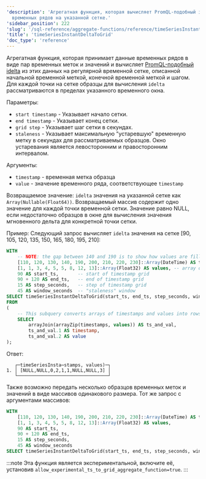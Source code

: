 ```yaml
---
'description': 'Агрегатная функция, которая вычисляет PromQL-подобный idelta по данным
  временных рядов на указанной сетке.'
'sidebar_position': 222
'slug': '/sql-reference/aggregate-functions/reference/timeSeriesInstantDeltaToGrid'
'title': 'timeSeriesInstantDeltaToGrid'
'doc_type': 'reference'
---
```

Агрегатная функция, которая принимает данные временных рядов в виде пар временных меток и значений и вычисляет [PromQL-подобный idelta](https://prometheus.io/docs/prometheus/latest/querying/functions/#idelta) из этих данных на регулярной временной сетке, описанной начальной временной меткой, конечной временной меткой и шагом. Для каждой точки на сетке образцы для вычисления `idelta` рассматриваются в пределах указанного временного окна.

Параметры:
- `start timestamp` - Указывает начало сетки.
- `end timestamp` - Указывает конец сетки.
- `grid step` - Указывает шаг сетки в секундах.
- `staleness` - Указывает максимальную "устаревшую" временную метку в секундах для рассматриваемых образцов. Окно устаревания является левосторонним и правосторонним интервалом.

Аргументы:
- `timestamp` - временная метка образца
- `value` - значение временного ряда, соответствующее `timestamp`

Возвращаемое значение:
`idelta` значения на указанной сетке как `Array(Nullable(Float64))`. Возвращаемый массив содержит одно значение для каждой точки временной сетки. Значение равно NULL, если недостаточно образцов в окне для вычисления значения мгновенного дельта для конкретной точки сетки.

Пример:
Следующий запрос вычисляет `idelta` значения на сетке [90, 105, 120, 135, 150, 165, 180, 195, 210]:

```sql
WITH
    -- NOTE: the gap between 140 and 190 is to show how values are filled for ts = 150, 165, 180 according to window parameter
    [110, 120, 130, 140, 190, 200, 210, 220, 230]::Array(DateTime) AS timestamps,
    [1, 1, 3, 4, 5, 5, 8, 12, 13]::Array(Float32) AS values, -- array of values corresponding to timestamps above
    90 AS start_ts,       -- start of timestamp grid
    90 + 120 AS end_ts,   -- end of timestamp grid
    15 AS step_seconds,   -- step of timestamp grid
    45 AS window_seconds  -- "staleness" window
SELECT timeSeriesInstantDeltaToGrid(start_ts, end_ts, step_seconds, window_seconds)(timestamp, value)
FROM
(
    -- This subquery converts arrays of timestamps and values into rows of `timestamp`, `value`
    SELECT
        arrayJoin(arrayZip(timestamps, values)) AS ts_and_val,
        ts_and_val.1 AS timestamp,
        ts_and_val.2 AS value
);
```

Ответ:

```response
   ┌─timeSeriesInsta⋯stamps, values)─┐
1. │ [NULL,NULL,0,2,1,1,NULL,NULL,3] │
   └─────────────────────────────────┘
```

Также возможно передать несколько образцов временных меток и значений в виде массивов одинакового размера. Тот же запрос с аргументами массивов:

```sql
WITH
    [110, 120, 130, 140, 190, 200, 210, 220, 230]::Array(DateTime) AS timestamps,
    [1, 1, 3, 4, 5, 5, 8, 12, 13]::Array(Float32) AS values,
    90 AS start_ts,
    90 + 120 AS end_ts,
    15 AS step_seconds,
    45 AS window_seconds
SELECT timeSeriesInstantDeltaToGrid(start_ts, end_ts, step_seconds, window_seconds)(timestamps, values);
```

:::note
Эта функция является экспериментальной, включите её, установив `allow_experimental_ts_to_grid_aggregate_function=true`.
:::